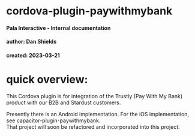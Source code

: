 # cordova-plugin-paywithmybank
#### Pala Interactive - Internal documentation
#### author: Dan Shields
#### created: 2023-03-21

# quick overview:

This Cordova plugin is for integration of the Trustly (Pay With My Bank) product with our B2B and Stardust customers.

Presently there is an Android implementation.   For the iOS implementation, see capacitor-plugin-paywithmybank.    
That project will soon be refactored and incorporated into this project.
